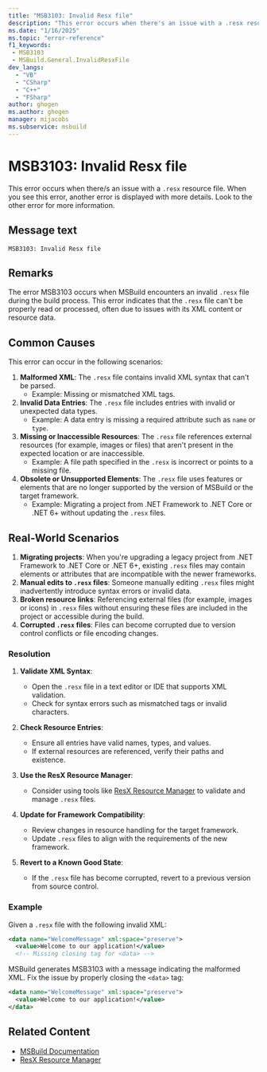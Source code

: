 ```yaml
---
title: "MSB3103: Invalid Resx file"
description: "This error occurs when there's an issue with a .resx resource file."
ms.date: "1/16/2025"
ms.topic: "error-reference"
f1_keywords:
 - MSB3103
 - MSBuild.General.InvalidResxFile
dev_langs:
  - "VB"
  - "CSharp"
  - "C++"
  - "FSharp"
author: ghogen
ms.author: ghogen
manager: mijacobs
ms.subservice: msbuild
---
```

# MSB3103: Invalid Resx file

This error occurs when there/s an issue with a `.resx` resource file. When you see this error, another error is displayed with more details. Look to the other error for more information.

## Message text

`MSB3103: Invalid Resx file`

## Remarks

The error MSB3103 occurs when MSBuild encounters an invalid `.resx` file during the build process. This error indicates that the `.resx` file can't be properly read or processed, often due to issues with its XML content or resource data.

## Common Causes

This error can occur in the following scenarios:

1. **Malformed XML**: The `.resx` file contains invalid XML syntax that can't be parsed.
    - Example: Missing or mismatched XML tags.
2. **Invalid Data Entries**: The `.resx` file includes entries with invalid or unexpected data types.
    - Example: A data entry is missing a required attribute such as `name` or `type`.
3. **Missing or Inaccessible Resources**: The `.resx` file references external resources (for example, images or files) that aren't present in the expected location or are inaccessible.
    - Example: A file path specified in the `.resx` is incorrect or points to a missing file.
4. **Obsolete or Unsupported Elements**: The `.resx` file uses features or elements that are no longer supported by the version of MSBuild or the target framework.
    - Example: Migrating a project from .NET Framework to .NET Core or .NET 6+ without updating the `.resx` files.

## Real-World Scenarios

1. **Migrating projects**: When you're upgrading a legacy project from .NET Framework to .NET Core or .NET 6+, existing `.resx` files may contain elements or attributes that are incompatible with the newer frameworks.
2. **Manual edits to `.resx` files**: Someone manually editing `.resx` files might inadvertently introduce syntax errors or invalid data.
3. **Broken resource links**: Referencing external files (for example, images or icons) in `.resx` files without ensuring these files are included in the project or accessible during the build.
4. **Corrupted `.resx` files**: Files can become corrupted due to version control conflicts or file encoding changes.

### Resolution

1. **Validate XML Syntax**:
    - Open the `.resx` file in a text editor or IDE that supports XML validation.
    - Check for syntax errors such as mismatched tags or invalid characters.

2. **Check Resource Entries**:
    - Ensure all entries have valid names, types, and values.
    - If external resources are referenced, verify their paths and existence.

3. **Use the ResX Resource Manager**:
    - Consider using tools like [ResX Resource Manager](https://github.com/dotnet/ResXResourceManager) to validate and manage `.resx` files.

4. **Update for Framework Compatibility**:
    - Review changes in resource handling for the target framework.
    - Update `.resx` files to align with the requirements of the new framework.

5. **Revert to a Known Good State**:
    - If the `.resx` file has become corrupted, revert to a previous version from source control.

### Example

Given a `.resx` file with the following invalid XML:

```xml
<data name="WelcomeMessage" xml:space="preserve">
  <value>Welcome to our application!</value>
  <!-- Missing closing tag for <data> -->
```

MSBuild generates MSB3103 with a message indicating the malformed XML. Fix the issue by properly closing the `<data>` tag:

```xml
<data name="WelcomeMessage" xml:space="preserve">
  <value>Welcome to our application!</value>
</data>
```

## Related Content

- [MSBuild Documentation](../msbuild.md)
- [ResX Resource Manager](https://github.com/dotnet/ResXResourceManager)
